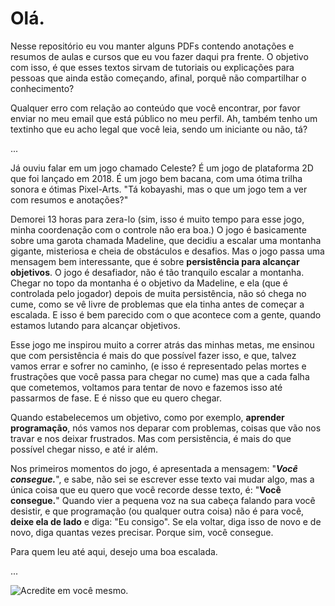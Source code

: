 # Olá.

Nesse repositório eu vou manter alguns PDFs contendo anotações e resumos de aulas e cursos que eu vou fazer daqui pra frente. O objetivo com isso,
é que esses textos sirvam de tutoriais ou explicações para pessoas que ainda estão começando,  afinal, porquê não compartilhar o conhecimento?

Qualquer erro com relação ao conteúdo que você encontrar, por favor enviar no meu email que está público no meu perfil.
Ah, também tenho um textinho que eu acho legal que você leia, sendo um iniciante ou não, tá?

...

Já ouviu falar em um jogo chamado Celeste? É um jogo de plataforma 2D que foi lançado em 2018. É um jogo bem bacana, com uma ótima trilha sonora e ótimas Pixel-Arts.
"Tá kobayashi, mas o que um jogo tem a ver com resumos e anotações?"

Demorei 13 horas para zera-lo (sim, isso é muito tempo para esse jogo, minha coordenação com o controle não era boa.)
O jogo é basicamente sobre uma garota chamada Madeline, que decidiu a escalar uma montanha gigante, misteriosa e cheia de obstáculos e desafios. Mas o jogo
passa uma mensagem bem interessante, que é sobre **persistência para alcançar objetivos**. O jogo é desafiador, não é tão tranquilo escalar a montanha.
Chegar no topo da montanha é o objetivo da Madeline, e ela (que é controlada pelo jogador) depois de muita persistência, não só chega
no cume, como se vê livre de problemas que ela tinha antes de começar a escalada. E isso é bem parecido com o que acontece com a gente, quando
estamos lutando para alcançar objetivos.

Esse jogo me inspirou muito a correr atrás das minhas metas, me ensinou que com persistência é mais do que possível fazer isso, e que, talvez vamos errar
e sofrer no caminho, (e isso é representado pelas mortes e frustrações que você passa para chegar no cume) mas que a cada falha que cometemos, voltamos
para tentar de novo e fazemos isso até passarmos de fase. E é nisso que eu quero chegar.

Quando estabelecemos um objetivo, como por exemplo, **aprender programação**, nós vamos nos deparar com problemas, coisas que vão nos travar e nos deixar
frustrados. Mas com persistẽncia, é mais do que possível chegar nisso, e até ir além.

Nos primeiros momentos do jogo, é apresentada a mensagem: "**_Você consegue._**", e sabe, não sei se escrever
esse texto vai mudar algo, mas a única coisa que eu quero que você recorde desse texto, é: "**Você consegue.**" Quando vier a pequena voz na sua cabeça
falando para você desistir, e que programação (ou qualquer outra coisa) não é para você, **deixe ela de lado** e diga: "Eu consigo". Se ela voltar, diga isso de novo e de novo, diga quantas vezes precisar. Porque sim, você consegue.

Para quem leu até aqui, desejo uma boa escalada. 

...

![Acredite em você mesmo.](https://64.media.tumblr.com/452115a94309de388a764d1fd618c39f/tumblr_inline_p336v0UHdh1qdiwz3_540.gifv)

